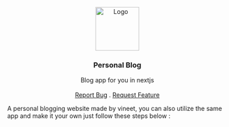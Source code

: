 <p align="center">
  <a href="https://github.com/ShivaBhattacharjee/Muxik">
    <img src="https://github.com/user-attachments/assets/32b8cc5f-f4b5-4a9b-a665-a58ccaff64d8" alt="Logo" width="100px" >
  </a>
<br/>
  <h3 align="center">Personal Blog</h3>
  <p align="center" >
    Blog app for you in nextjs
    <br/>
    <br/>
    <a href="https://github.com/vineetagarwal-code/blog.vineet.tech/issues">Report Bug</a>
    .
    <a href="https://github.com/vineetagarwal-code/blog.vineet.tech/issues">Request Feature</a>
  </p>
</p>

A personal blogging website made by vineet, you can also utilize the same app and make it your own just follow these steps below : 

